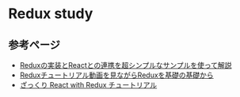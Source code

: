 # Redux study
## 参考ページ
+ [Reduxの実装とReactとの連携を超シンプルなサンプルを使って解説](https://mae.chab.in/archives/2885)
+ [Reduxチュートリアル動画を見ながらReduxを基礎の基礎から](https://qiita.com/insight3110/items/4d212ecef6992e8eaee5)
+ [ざっくり React with Redux チュートリアル](https://qiita.com/pullphone/items/d28baeb296666a4847b8)
